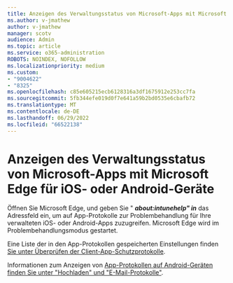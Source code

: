 ```yaml
---
title: Anzeigen des Verwaltungsstatus von Microsoft-Apps mit Microsoft Edge für iOS- oder Android-Geräte
ms.author: v-jmathew
author: v-jmathew
manager: scotv
audience: Admin
ms.topic: article
ms.service: o365-administration
ROBOTS: NOINDEX, NOFOLLOW
ms.localizationpriority: medium
ms.custom:
- "9004622"
- "8325"
ms.openlocfilehash: c85e605215ecb6128316a3df1675912e253cc7fa
ms.sourcegitcommit: 5fb344efe019d0f7e641a59b2bd0535e6cbafb72
ms.translationtype: MT
ms.contentlocale: de-DE
ms.lasthandoff: 06/29/2022
ms.locfileid: "66522138"
---
```

# <a name="view-the-management-status-of-microsoft-apps-using-microsoft-edge-for-ios-or-android-devices"></a>Anzeigen des Verwaltungsstatus von Microsoft-Apps mit Microsoft Edge für iOS- oder Android-Geräte

Öffnen Sie Microsoft Edge, und geben Sie " ***about:intunehelp" in*** das Adressfeld ein, um auf App-Protokolle zur Problembehandlung für Ihre verwalteten iOS- oder Android-Apps zuzugreifen. Microsoft Edge wird im Problembehandlungsmodus gestartet.

Eine Liste der in den App-Protokollen gespeicherten Einstellungen finden [Sie unter Überprüfen der Client-App-Schutzprotokolle](https://go.microsoft.com/fwlink/?linkid=2141401).

Informationen zum Anzeigen von [App-Protokollen auf Android-Geräten finden Sie unter "Hochladen" und "E-Mail-Protokolle"](https://go.microsoft.com/fwlink/?linkid=2141408).
